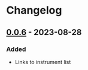 # Changelog
## [0.0.6] - 2023-08-28

### Added
- Links to instrument list

[0.0.6]: https://github.com/actris-cloudnet/cloudnet-submit/releases/tag/v0.0.6

